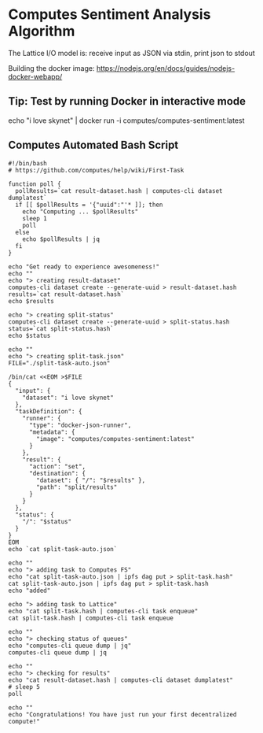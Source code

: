 # Computes Sentiment Analysis Algorithm

The Lattice I/O model is: receive input as JSON via stdin, print json to stdout

Building the docker image: https://nodejs.org/en/docs/guides/nodejs-docker-webapp/

## Tip: Test by running Docker in interactive mode

echo "i love skynet" | docker run -i computes/computes-sentiment:latest

## Computes Automated Bash Script
```
#!/bin/bash
# https://github.com/computes/help/wiki/First-Task

function poll {
  pollResults=`cat result-dataset.hash | computes-cli dataset dumplatest`
  if [[ $pollResults = '{"uuid":"'* ]]; then
    echo "Computing ... $pollResults"
    sleep 1
    poll
  else
    echo $pollResults | jq
  fi
}

echo "Get ready to experience awesomeness!"
echo ""
echo "> creating result-dataset"
computes-cli dataset create --generate-uuid > result-dataset.hash
results=`cat result-dataset.hash`
echo $results

echo "> creating split-status"
computes-cli dataset create --generate-uuid > split-status.hash
status=`cat split-status.hash`
echo $status

echo ""
echo "> creating split-task.json"
FILE="./split-task-auto.json"

/bin/cat <<EOM >$FILE
{
  "input": {
    "dataset": "i love skynet"
  },
  "taskDefinition": {
    "runner": {
      "type": "docker-json-runner",
      "metadata": {
        "image": "computes/computes-sentiment:latest"
      }
    },
    "result": {
      "action": "set",
      "destination": {
        "dataset": { "/": "$results" },
        "path": "split/results"
      }
    }
  },
  "status": {
    "/": "$status"
  }
}
EOM
echo `cat split-task-auto.json`

echo ""
echo "> adding task to Computes FS"
echo "cat split-task-auto.json | ipfs dag put > split-task.hash"
cat split-task-auto.json | ipfs dag put > split-task.hash
echo "added"

echo "> adding task to Lattice"
echo "cat split-task.hash | computes-cli task enqueue"
cat split-task.hash | computes-cli task enqueue

echo ""
echo "> checking status of queues"
echo "computes-cli queue dump | jq"
computes-cli queue dump | jq

echo ""
echo "> checking for results"
echo "cat result-dataset.hash | computes-cli dataset dumplatest"
# sleep 5
poll

echo ""
echo "Congratulations! You have just run your first decentralized compute!"
```
